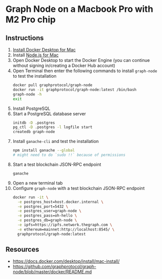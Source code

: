 # Graph Node on a Macbook Pro with M2 Pro chip
## Instructions
1. [Install Docker Desktop for Mac](https://docs.docker.com/desktop/install/mac-install/)
1. Install [Node.js for Mac](https://nodejs.org/en/download)
1. Open Docker Desktop to start the Docker Engine (you can continue without signing in/creating a Docker Hub account)
1. Open Terminal then enter the following commands to install `graph-node` to test the installation
    ``` bash
    docker pull graphprotocol/graph-node
    docker run -it graphprotocol/graph-node:latest /bin/bash
    graph-node -h
    exit
    ```
1. Install PostgreSQL
1. Start a PostgreSQL database server
   ``` bash
   initdb -D .postgres
   pg_ctl -D .postgres -l logfile start
   createdb graph-node
   ```
1. Install `ganache-cli` and test the installation
   ``` bash
   npm install ganache --global
   # might need to do `sudo !!` because of permissions
   ```
1. Start a test blockchain JSON-RPC endpoint
   ``` bash
   ganache
   ```
1. Open a new terminal tab
1. Configure `graph-node` with a test blockchain JSON-RPC endpoint
    ``` bash
    docker run -it \
      -e postgres_host=host.docker.internal \
      -e postgres_port=5432 \
      -e postgres_user=graph-node \
      -e postgres_pass=oh-hello \
      -e postgres_db=graph-node \
      -e ipfs=https://ipfs.network.thegraph.com \
      -e ethereum=mainnet:http://localhost:8545/ \
      graphprotocol/graph-node:latest
    ```
    
## Resources
* https://docs.docker.com/desktop/install/mac-install/
* https://github.com/graphprotocol/graph-node/blob/master/docker/README.md
